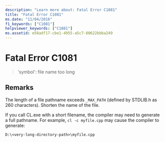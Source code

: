 ```yaml
---
description: "Learn more about: Fatal Error C1081"
title: "Fatal Error C1081"
ms.date: "11/04/2016"
f1_keywords: ["C1081"]
helpviewer_keywords: ["C1081"]
ms.assetid: e58adf17-cbe1-4955-a5c7-80622bbba249
---
```

# Fatal Error C1081

> 'symbol': file name too long

## Remarks

The length of a file pathname exceeds `_MAX_PATH` (defined by STDLIB.h as 260 characters). Shorten the name of the file.

If you call CL.exe with a short filename, the compiler may need to generate a full pathname. For example, `cl -c myfile.cpp` may cause the compiler to generate:

```
D:\<very-long-directory-path>\myfile.cpp
```

